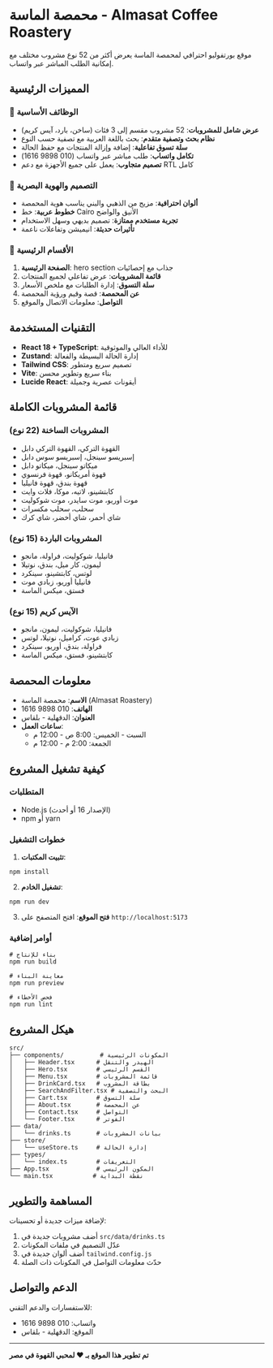 # محمصة الماسة - Almasat Coffee Roastery

موقع بورتفوليو احترافي لمحمصة الماسة يعرض أكثر من 52 نوع مشروب مختلف مع إمكانية الطلب المباشر عبر واتساب.

## المميزات الرئيسية

### 🌟 الوظائف الأساسية
- **عرض شامل للمشروبات**: 52 مشروب مقسم إلى 3 فئات (ساخن، بارد، آيس كريم)
- **نظام بحث وتصفية متقدم**: بحث باللغة العربية مع تصفية حسب النوع
- **سلة تسوق تفاعلية**: إضافة وإزالة المنتجات مع حفظ الحالة
- **تكامل واتساب**: طلب مباشر عبر واتساب (010 9898 1616)
- **تصميم متجاوب**: يعمل على جميع الأجهزة مع دعم RTL كامل

### 🎨 التصميم والهوية البصرية
- **ألوان احترافية**: مزيج من الذهبي والبني يناسب هوية المحمصة
- **خطوط عربية**: خط Cairo الأنيق والواضح
- **تجربة مستخدم ممتازة**: تصميم بديهي وسهل الاستخدام
- **تأثيرات حديثة**: انيميشن وتفاعلات ناعمة

### 📱 الأقسام الرئيسية
1. **الصفحة الرئيسية**: hero section جذاب مع إحصائيات
2. **قائمة المشروبات**: عرض تفاعلي لجميع المنتجات
3. **سلة التسوق**: إدارة الطلبات مع ملخص الأسعار
4. **عن المحمصة**: قصة وقيم ورؤية المحمصة
5. **التواصل**: معلومات الاتصال والموقع

## التقنيات المستخدمة

- **React 18 + TypeScript**: للأداء العالي والموثوقية
- **Zustand**: إدارة الحالة البسيطة والفعالة
- **Tailwind CSS**: تصميم سريع ومتطور
- **Vite**: بناء سريع وتطوير محسن
- **Lucide React**: أيقونات عصرية وجميلة

## قائمة المشروبات الكاملة

### المشروبات الساخنة (22 نوع)
- القهوة التركي، القهوة التركي دابل
- إسبريسو سينجل، إسبريسو سوس دابل
- ميكاتو سينجل، ميكاتو دابل
- قهوة أمريكانو، قهوة فرنسوي
- قهوة بندق، قهوة فانيليا
- كابتشينو، لاتيه، موكا، فلات وايت
- موت أوريو، موت سايدر، موت شوكوليت
- سحلب، سحلب مكسرات
- شاي أحمر، شاي أخضر، شاي كرك

### المشروبات الباردة (15 نوع)
- فانيليا، شوكوليت، فراولة، مانجو
- ليمون، كار ميل، بندق، نوتيلا
- لوتس، كابتشينو، سينكرد
- فانيليا أوريو، زبادي موت
- فستق، ميكس الماسة

### الآيس كريم (15 نوع)
- فانيليا، شوكوليت، ليمون، مانجو
- زبادي عوت، كراميل، نوتيلا، لوتس
- فراولة، بندق، أوريو، سينكرد
- كابتشينو، فستق، ميكس الماسة

## معلومات المحمصة

- **الاسم**: محمصة الماسة (Almasat Roastery)
- **الهاتف**: 010 9898 1616
- **العنوان**: الدقهلية - بلقاس
- **ساعات العمل**: 
  - السبت - الخميس: 8:00 ص - 12:00 م
  - الجمعة: 2:00 م - 12:00 م

## كيفية تشغيل المشروع

### المتطلبات
- Node.js (الإصدار 16 أو أحدث)
- npm أو yarn

### خطوات التشغيل

1. **تثبيت المكتبات**:
```
npm install
```

2. **تشغيل الخادم**:
```
npm run dev
```

3. **فتح الموقع**: 
افتح المتصفح على `http://localhost:5173`

### أوامر إضافية

```
# بناء للإنتاج
npm run build

# معاينة البناء
npm run preview

# فحص الأخطاء
npm run lint
```

## هيكل المشروع

```
src/
├── components/          # المكونات الرئيسية
│   ├── Header.tsx      # الهيدر والتنقل
│   ├── Hero.tsx        # القسم الرئيسي
│   ├── Menu.tsx        # قائمة المشروبات
│   ├── DrinkCard.tsx   # بطاقة المشروب
│   ├── SearchAndFilter.tsx # البحث والتصفية
│   ├── Cart.tsx        # سلة التسوق
│   ├── About.tsx       # عن المحمصة
│   ├── Contact.tsx     # التواصل
│   └── Footer.tsx      # الفوتر
├── data/
│   └── drinks.ts       # بيانات المشروبات
├── store/
│   └── useStore.ts     # إدارة الحالة
├── types/
│   └── index.ts        # التعريفات
├── App.tsx             # المكون الرئيسي
└── main.tsx           # نقطة البداية
```

## المساهمة والتطوير

لإضافة ميزات جديدة أو تحسينات:

1. أضف مشروبات جديدة في `src/data/drinks.ts`
2. عدّل التصميم في ملفات المكونات
3. أضف ألوان جديدة في `tailwind.config.js`
4. حدّث معلومات التواصل في المكونات ذات الصلة

## الدعم والتواصل

للاستفسارات والدعم التقني:
- واتساب: 010 9898 1616
- الموقع: الدقهلية - بلقاس

---

**تم تطوير هذا الموقع بـ ❤️ لمحبي القهوة في مصر**
